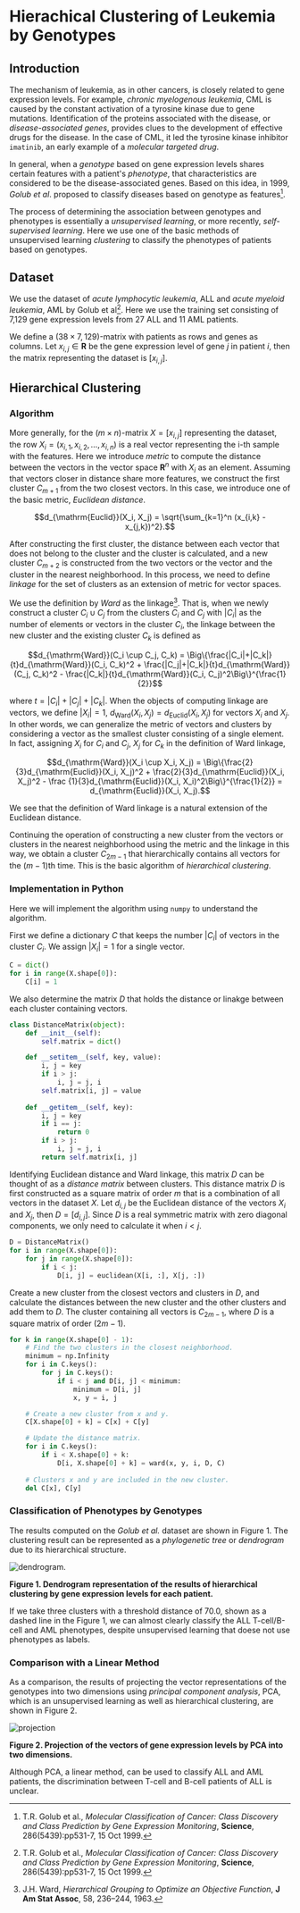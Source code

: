 # Hierachical Clustering of Leukemia by Genotypes

## Introduction

The mechanism of leukemia, as in other cancers, is closely related to gene expression levels. For example, *chronic myelogenous leukemia*, CML is caused by the constant activation of a tyrosine kinase due to gene mutations. Identification of the proteins associated with the disease, or *disease-associated genes*, provides clues to the development of effective drugs for the disease. In the case of CML, it led the tyrosine kinase inhibitor `imatinib`, an early example of a *molecular targeted drug*.

In general, when a *genotype* based on gene expression levels shares certain features with a patient's *phenotype*, that characteristics are considered to be the disease-associated genes. Based on this idea, in 1999, *Golub et al*. proposed to classify diseases based on genotype as features[^Golub].

The process of determining the association between genotypes and phenotypes is essentially a *unsupervised learning*, or more recently, *self-supervised learning*. Here we use one of the basic methods of unsupervised learning *clustering* to classify the phenotypes of patients based on genotypes.

## Dataset

We use the dataset of *acute lymphocytic leukemia*, ALL and *acute myeloid leukemia*, AML by Golub et al[^Golub]. Here we use the training set consisting of 7,129 gene expression levels from 27 ALL and 11 AML patients.

We define a $(38 \times 7,129)$-matrix with patients as rows and genes as columns. Let $x_{i,j} \in \mathbf{R}$ be the gene expression level of gene $j$ in patient $i$, then the matrix representing the dataset is $[x_{i,j}]$.

## Hierarchical Clustering

### Algorithm

More generally, for the $(m \times n)$-matrix $X = [x_{i,j}]$ representing the dataset, the row $X_i = (x_{i,1}, x_{i,2}, \dots, x_{i, n})$ is a real vector representing the i-th sample with the features. Here we introduce *metric* to compute the distance between the vectors in the vector space $\mathbf{R}^n$ with $X_i$ as an element. Assuming that vectors closer in distance share more features, we construct the first cluster $C_{m+1}$ from the two closest vectors. In this case, we introduce one of the basic metric, *Euclidean distance*.

```math
d_{\mathrm{Euclid}}(X_i, X_j) = \sqrt{\sum_{k=1}^n (x_{i,k} - x_{j,k})^2}.
```

After constructing the first cluster, the distance between each vector that does not belong to the cluster and the cluster is calculated, and a new cluster $C_{m+2}$ is constructed from the two vectors or the vector and the cluster in the nearest neighborhood. In this process, we need to define *linkage* for the set of clusters as an extension of metric for vector spaces.

We use the definition by *Ward* as the linkage[^Ward]. That is, when we newly construct a cluster $C_i \cup C_j$ from the clusters $C_i$ and $C_j$ with $|C_i|$ as the number of elements or vectors in the cluster $C_i$, the linkage between the new cluster and the existing cluster $C_k$ is defined as

```math
d_{\mathrm{Ward}}(C_i \cup C_j, C_k) = \Big\{\frac{|C_i|+|C_k|}{t}d_{\mathrm{Ward}}(C_i, C_k)^2 + \frac{|C_j|+|C_k|}{t}d_{\mathrm{Ward}}(C_j, C_k)^2 - \frac{|C_k|}{t}d_{\mathrm{Ward}}(C_i, C_j)^2\Big\}^{\frac{1}{2}}
```

where $t = |C_i| + |C_j| + |C_k|$. When the objects of computing linkage are vectors, we define $|X_i| = 1$, $d_{\mathrm{Ward}}(X_i, X_j) = d_{\mathrm{Euclid}}(X_i, X_j)$ for vectors $X_i$ and $X_j$. In other words, we can generalize the metric of vectors and clusters by considering a vector as the smallest cluster consisting of a single element. In fact, assigning $X_i$ for $C_i$ and $C_j$, $X_j$ for $C_k$ in the definition of Ward linkage,

```math
d_{\mathrm{Ward}}(X_i \cup X_i, X_j) = \Big\{\frac{2}{3}d_{\mathrm{Euclid}}(X_i, X_j)^2 + \frac{2}{3}d_{\mathrm{Euclid}}(X_i, X_j)^2 - \frac {1}{3}d_{\mathrm{Euclid}}(X_i, X_i)^2\Big\}^{\frac{1}{2}} = d_{\mathrm{Euclid}}(X_i, X_j).
```

We see that the definition of Ward linkage is a natural extension of the Euclidean distance.

Continuing the operation of constructing a new cluster from the vectors or clusters in the nearest neighborhood using the metric and the linkage in this way, we obtain a cluster $C_{2m-1}$ that hierarchically contains all vectors for the $(m-1)$th time. This is the basic algorithm of *hierarchical clustering*.

### Implementation in Python

Here we will implement the algorithm using `numpy` to understand the algorithm.

First we define a dictionary $C$ that keeps the number $|C_i|$ of vectors in the cluster $C_i$. We assign $|X_i| = 1$ for a single vector.

```python
C = dict()
for i in range(X.shape[0]):
    C[i] = 1
```

We also determine the matrix $D$ that holds the distance or linakge between each cluster containing vectors.

```python
class DistanceMatrix(object):
    def __init__(self):
        self.matrix = dict()

    def __setitem__(self, key, value):
        i, j = key
        if i > j:
            i, j = j, i
        self.matrix[i, j] = value
        
    def __getitem__(self, key):
        i, j = key
        if i == j:
            return 0
        if i > j:
            i, j = j, i
        return self.matrix[i, j]
```

Identifying Euclidean distance and Ward linkage, this matrix $D$ can be thought of as a *distance matrix* between clusters. This distance matrix $D$ is first constructed as a square matrix of order $m$ that is a combination of all vectors in the dataset $X$. Let $d_{i,j}$ be the Euclidean distance of the vectors $X_i$ and $X_j$, then $D = [d_{i,j}]$. Since $D$ is a real symmetric matrix with zero diagonal components, we only need to calculate it when $i < j$.

```python
D = DistanceMatrix()
for i in range(X.shape[0]):
    for j in range(X.shape[0]):
        if i < j:
            D[i, j] = euclidean(X[i, :], X[j, :])
```

Create a new cluster from the closest vectors and clusters in $D$, and calculate the distances between the new cluster and the other clusters and add them to $D$. The cluster containing all vectors is $C_{2m-1}$, where $D$ is a square matrix of order $(2m-1)$.

```python
for k in range(X.shape[0] - 1):
    # Find the two clusters in the closest neighborhood.
    minimum = np.Infinity
    for i in C.keys():
        for j in C.keys():
            if i < j and D[i, j] < minimum:
                minimum = D[i, j]
                x, y = i, j

    # Create a new cluster from x and y.
    C[X.shape[0] + k] = C[x] + C[y]

    # Update the distance matrix.
    for i in C.keys():
        if i < X.shape[0] + k:
            D[i, X.shape[0] + k] = ward(x, y, i, D, C)
    
    # Clusters x and y are included in the new cluster.
    del C[x], C[y]
```

### Classification of Phenotypes by Genotypes

The results computed on the *Golub et al.* dataset are shown in Figure 1. The clustering result can be represented as a *phylogenetic tree* or *dendrogram* due to its hierarchical structure.

![dendrogram.](figure/Golub_Clustering.png)

**Figure 1. Dendrogram representation of the results of hierarchical clustering by gene expression levels for each patient.**

If we take three clusters with a threshold distance of 70.0, shown as a dashed line in the Figure 1, we can almost clearly classify the ALL T-cell/B-cell and AML phenotypes, despite unsupervised learning that doese not use phenotypes as labels.

### Comparison with a Linear Method

As a comparison, the results of projecting the vector representations of the genotypes into two dimensions using *principal component analysis*, PCA, which is an unsupervised learning as well as hierarchical clustering, are shown in Figure 2.

![projection](figure/Golub_PCA.png)

**Figure 2. Projection of the vectors of gene expression levels by PCA into two dimensions.**

Although PCA, a linear method, can be used to classify ALL and AML patients, the discrimination between T-cell and B-cell patients of ALL is unclear.

[^Golub]: T.R. Golub et al., *Molecular Classification of Cancer: Class Discovery and Class Prediction by Gene Expression Monitoring*, **Science**, 286(5439):pp531-7, 15 Oct 1999.
[^Ward]: J.H. Ward, *Hierarchical Grouping to Optimize an Objective Function*, **J Am Stat Assoc**, 58, 236–244, 1963.

